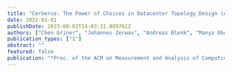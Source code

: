 ```yaml
---
title: "Cerberus: The Power of Choices in Datacenter Topology Design (A Throughput Perspective)"
date: 2022-01-01
publishDate: 2023-08-03T14:03:31.889761Z
authors: ["Chen Griner", "Johannes Zerwas", "Andreas Blenk", "Manya Ghobadi", "Stefan Schmid", "Chen Avin"]
publication_types: ["1"]
abstract: ""
featured: false
publication: "*Proc. of the ACM on Measurement and Analysis of Computing Systems (POMACS)*"
---
```


